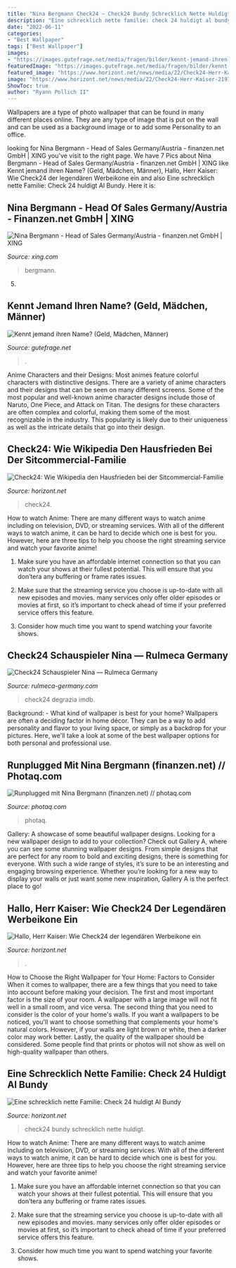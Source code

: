 ```yaml
---
title: "Nina Bergmann Check24 ~ Check24 Bundy Schrecklich Nette Huldigt"
description: "Eine schrecklich nette familie: check 24 huldigt al bundy"
date: "2022-06-11"
categories:
- "Best Wallpaper"
tags: ["Best Wallpaper"]
images:
- "https://images.gutefrage.net/media/fragen/bilder/kennt-jemand-ihren-name/0_original.jpg?v=1483650417000"
featuredImage: "https://images.gutefrage.net/media/fragen/bilder/kennt-jemand-ihren-name/0_original.jpg?v=1483650417000"
featured_image: "https://www.horizont.net/news/media/22/Check24-Herr-Kaiser-219767.jpeg"
image: "https://www.horizont.net/news/media/22/Check24-Herr-Kaiser-219767.jpeg"
ShowToc: true
author: "Ryann Pollich II"
---
```





Wallpapers are a type of photo wallpaper that can be found in many different places online. They are any type of image that is put on the wall and can be used as a background image or to add some Personality to an office.

	

		
looking for Nina Bergmann - Head of Sales Germany/Austria - finanzen.net GmbH | XING you've visit to the right page. We have 7 Pics about Nina Bergmann - Head of Sales Germany/Austria - finanzen.net GmbH | XING like Kennt jemand ihren Name? (Geld, Mädchen, Männer), Hallo, Herr Kaiser: Wie Check24 der legendären Werbeikone ein and also Eine schrecklich nette Familie: Check 24 huldigt Al Bundy. Here it is:
		
    
## Nina Bergmann - Head Of Sales Germany/Austria - Finanzen.net GmbH | XING

<img loading=lazy src="https://profile-images.xing.com/images/e86efd36e656423d43f43d9b90c7d238-17/nina-bergmann.256x256.jpg" onerror="this.onerror=null;this.src='https://tse3.mm.bing.net/th?id=OIP._-IBJMvWfSkjfUnaQ_7DIQHaHa&amp;pid=15.1';" alt="Nina Bergmann - Head of Sales Germany/Austria - finanzen.net GmbH | XING">

_Source: xing.com_

>bergmann. 

	

5.

    
## Kennt Jemand Ihren Name? (Geld, Mädchen, Männer)

<img loading=lazy src="https://images.gutefrage.net/media/fragen/bilder/kennt-jemand-ihren-name/0_original.jpg?v=1483650417000" onerror="this.onerror=null;this.src='https://tse1.mm.bing.net/th?id=OIP.tL9Z186gYlW9OQI17PGq8wHaHa&amp;pid=15.1';" alt="Kennt jemand ihren Name? (Geld, Mädchen, Männer)">

_Source: gutefrage.net_

>. 

	

Anime Characters and their Designs: Most animes feature colorful characters with distinctive designs.
There are a variety of anime characters and their designs that can be seen on many different screens. Some of the most popular and well-known anime character designs include those of Naruto, One Piece, and Attack on Titan. The designs for these characters are often complex and colorful, making them some of the most recognizable in the industry. This popularity is likely due to their uniqueness as well as the intricate details that go into their design.

    
## Check24: Wie Wikipedia Den Hausfrieden Bei Der Sitcommercial-Familie

<img loading=lazy src="http://www.horizont.net/news/media/21/Check24-Reiseberater-206674.png" onerror="this.onerror=null;this.src='https://tse4.mm.bing.net/th?id=OIP.GjjMKEt6tvyQGen2sYOEVQHaEK&amp;pid=15.1';" alt="Check24: Wie Wikipedia den Hausfrieden bei der Sitcommercial-Familie">

_Source: horizont.net_

>check24. 

	

How to watch Anime: There are many different ways to watch anime including on television, DVD, or streaming services.
With all of the different ways to watch anime, it can be hard to decide which one is best for you. However, here are three tips to help you choose the right streaming service and watch your favorite anime!
1. Make sure you have an affordable internet connection so that you can watch your shows at their fullest potential. This will ensure that you don’tera any buffering or frame rates issues.

2. Make sure that the streaming service you choose is up-to-date with all new episodes and movies. many services only offer older episodes or movies at first, so it’s important to check ahead of time if your preferred service offers this feature.

3. Consider how much time you want to spend watching your favorite shows.

    
## Check24 Schauspieler Nina — Rulmeca Germany

<img loading=lazy src="https://m.media-amazon.com/images/M/MV5BMzZiMDY3YTAtODU0Yi00MjY0LTk1Y2UtZjJlYzNmMWQ5ODAxXkEyXkFqcGdeQXVyMjEyNTAyNzU@._V1_.jpg" onerror="this.onerror=null;this.src='https://tse2.mm.bing.net/th?id=OIP.ptvvnABOaAkxVdt68J4w_wHaKU&amp;pid=15.1';" alt="Check24 Schauspieler Nina — Rulmeca Germany">

_Source: rulmeca-germany.com_

>check24 degrazia imdb. 

	

Background: - What kind of wallpaper is best for your home?
Wallpapers are often a deciding factor in home décor. They can be a way to add personality and flavor to your living space, or simply as a backdrop for your pictures. Here, we'll take a look at some of the best wallpaper options for both personal and professional use.

    
## Runplugged Mit Nina Bergmann (finanzen.net) // Photaq.com

<img loading=lazy src="http://www.photaq.com/media/fmf/Image/image/27296/scalex/1000/scaley/550;.jpg" onerror="this.onerror=null;this.src='https://tse1.mm.bing.net/th?id=OIP.4Z_piVjDzhuMqPcl9dRouAHaEE&amp;pid=15.1';" alt="Runplugged mit Nina Bergmann (finanzen.net) // photaq.com">

_Source: photaq.com_

>photaq. 

	

Gallery: A showcase of some beautiful wallpaper designs.
Looking for a new wallpaper design to add to your collection? Check out Gallery A, where you can see some stunning wallpaper designs. From simple designs that are perfect for any room to bold and exciting designs, there is something for everyone. With such a wide range of styles, it’s sure to be an interesting and engaging browsing experience. Whether you’re looking for a new way to display your walls or just want some new inspiration, Gallery A is the perfect place to go!





	
	
    
## Hallo, Herr Kaiser: Wie Check24 Der Legendären Werbeikone Ein

<img loading=lazy src="https://www.horizont.net/news/media/22/Check24-Herr-Kaiser-219767.jpeg" onerror="this.onerror=null;this.src='https://tse3.mm.bing.net/th?id=OIP.jwr38H8BMexErPhzj2nnXAHaEL&amp;pid=15.1';" alt="Hallo, Herr Kaiser: Wie Check24 der legendären Werbeikone ein">

_Source: horizont.net_

>. 

	

How to Choose the Right Wallpaper for Your Home: Factors to Consider
When it comes to wallpaper, there are a few things that you need to take into account before making your decision. The first and most important factor is the size of your room. A wallpaper with a large image will not fit well in a small room, and vice versa. 
The second thing that you need to consider is the color of your home's walls. If you want a wallpapers to be noticed, you'll want to choose something that complements your home's natural colors. However, if your walls are light brown or white, then a darker color may work better. 
Lastly, the quality of the wallpaper should be considered. Some people find that prints or photos will not show as well on high-quality wallpaper than others.

    
## Eine Schrecklich Nette Familie: Check 24 Huldigt Al Bundy

<img loading=lazy src="https://www.horizont.net/news/media/24/Check-24-236778-detailnp.jpeg" onerror="this.onerror=null;this.src='https://tse1.mm.bing.net/th?id=OIP.89UytRfSGQkIWt5hNVKpJQHaEK&amp;pid=15.1';" alt="Eine schrecklich nette Familie: Check 24 huldigt Al Bundy">

_Source: horizont.net_

>check24 bundy schrecklich nette huldigt. 

	

How to watch Anime: There are many different ways to watch anime including on television, DVD, or streaming services.
With all of the different ways to watch anime, it can be hard to decide which one is best for you. However, here are three tips to help you choose the right streaming service and watch your favorite anime!
1. Make sure you have an affordable internet connection so that you can watch your shows at their fullest potential. This will ensure that you don’tera any buffering or frame rates issues.

2. Make sure that the streaming service you choose is up-to-date with all new episodes and movies. many services only offer older episodes or movies at first, so it’s important to check ahead of time if your preferred service offers this feature.

3. Consider how much time you want to spend watching your favorite shows.

